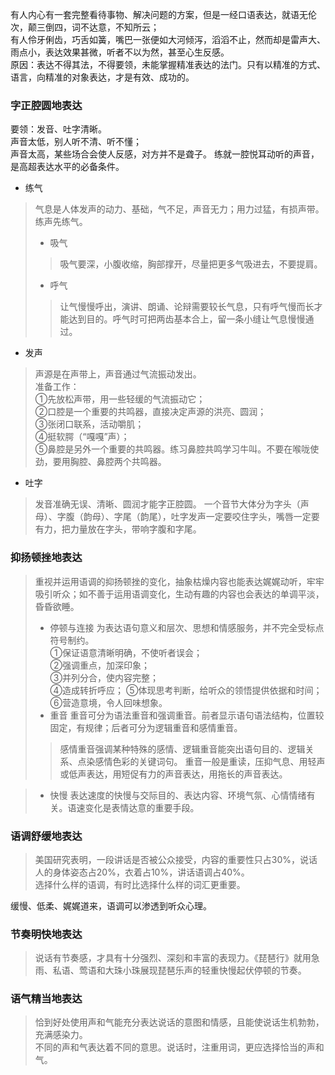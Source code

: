 有人内心有一套完整看待事物、解决问题的方案，但是一经口语表达，就语无伦次，颠三倒四，词不达意，不知所云；  
有人伶牙俐齿，巧舌如簧，嘴巴一张便如大河倾泻，滔滔不止，然而却是雷声大、雨点小，表达效果甚微，听者不以为然，甚至心生反感。  
原因：表达不得其法，不得要领，未能掌握精准表达的法门。只有以精准的方式、语言，向精准的对象表达，才是有效、成功的。  

### 字正腔圆地表达
要领：发音、吐字清晰。  
声音太低，别人听不清、听不懂；  
声音太高，某些场合会使人反感，对方并不是聋子。
练就一腔悦耳动听的声音，是高超表达水平的必备条件。
- 练气
>气息是人体发声的动力、基础，气不足，声音无力；用力过猛，有损声带。练声先练气。
>- 吸气
>>吸气要深，小腹收缩，胸部撑开，尽量把更多气吸进去，不要提肩。
>- 呼气
>>让气慢慢呼出，演讲、朗诵、论辩需要较长气息，只有呼气慢而长才能达到目的。呼气时可把两齿基本合上，留一条小缝让气息慢慢通过。

- 发声
>声源是在声带上，声音通过气流振动发出。  
准备工作：  
①先放松声带，用一些轻缓的气流振动它；  
②口腔是一个重要的共鸣器，直接决定声源的洪亮、圆润；  
③张闭口联系，活动嚼肌；  
④挺软腭（“嘎嘎”声）；  
⑤鼻腔是另外一个重要的共鸣器。练习鼻腔共鸣学习牛叫。不要在喉咙使劲，要用胸腔、鼻腔两个共鸣器。  

- 吐字
>发音准确无误、清晰、圆润才能字正腔圆。
一个音节大体分为字头（声母）、字腹（韵母）、字尾（韵尾），吐字发声一定要咬住字头，嘴唇一定要有力，把力量放在字头，带响字腹和字尾。

### 抑扬顿挫地表达
>重视并运用语调的抑扬顿挫的变化，抽象枯燥内容也能表达娓娓动听，牢牢吸引听众；如不善于运用语调变化，生动有趣的内容也会表达的单调平淡，昏昏欲睡。
>- 停顿与连接
>为表达语句意义和层次、思想和情感服务，并不完全受标点符号制约。  
①保证语意清晰明确，不使听者误会；  
②强调重点，加深印象；  
③并列分合，使内容完整；  
④造成转折呼应；
⑤体现思考判断，给听众的领悟提供依据和时间；  
⑥营造意境，令人回味想象。
>- 重音
>重音可分为语法重音和强调重音。前者显示语句语法结构，位置较固定，有规律；后者可分为逻辑重音和感情重音。
>>感情重音强调某种特殊的感情、逻辑重音能突出语句目的、逻辑关系、点染感情色彩的关键词句。
> 重音一般是重读，压抑气息、用轻声或低声表达，用短促有力的声音表达，用拖长的声音表达。

>- 快慢
>表达速度的快慢与交际目的、表达内容、环境气氛、心情情绪有关。语速变化是表情达意的重要手段。

### 语调舒缓地表达
>美国研究表明，一段讲话是否被公众接受，内容的重要性只占30%，说话人的身体姿态占20%，衣着占10%，讲话语调占40%。  
选择什么样的语调，有时比选择什么样的词汇更重要。  
>
缓慢、低柔、娓娓道来，语调可以渗透到听众心理。

### 节奏明快地表达
>说话有节奏感，才具有十分强烈、深刻和丰富的表现力。《琵琶行》就用急雨、私语、莺语和大珠小珠展现琵琶乐声的轻重快慢起伏停顿的节奏。  

### 语气精当地表达  
>恰到好处使用声和气能充分表达说话的意图和情感，且能使说话生机勃勃，充满感染力。  
不同的声和气表达着不同的意思。说话时，注重用词，更应选择恰当的声和气。